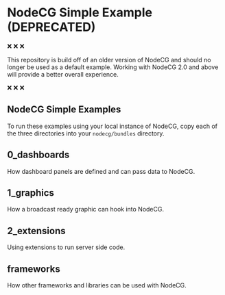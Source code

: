 # NodeCG Simple Example (DEPRECATED)

❌ ❌ ❌

This repository is build off of an older version of NodeCG and should no longer be used as a default example. Working with NodeCG 2.0 and above will provide a better overall experience.

❌ ❌ ❌

## NodeCG Simple Examples

To run these examples using your local instance of NodeCG, copy each of the three directories into your `nodecg/bundles` directory.

## 0_dashboards

How dashboard panels are defined and can pass data to NodeCG.

## 1_graphics

How a broadcast ready graphic can hook into NodeCG.

## 2_extensions

Using extensions to run server side code.

## frameworks

How other frameworks and libraries can be used with NodeCG.
